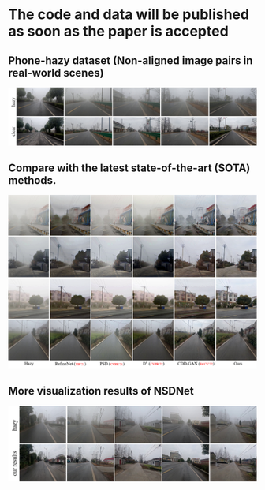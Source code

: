 # The code and data will be published as soon as the paper is accepted

## Phone-hazy dataset (Non-aligned image pairs in real-world scenes)
![image](https://github.com/hello2377/NSDNet/blob/main/Figs/Non-aligned_image_pairs.png)

## Compare with the latest state-of-the-art (SOTA) methods.
![image](https://github.com/hello2377/NSDNet/blob/main/Figs/Comparison_of_results.png)

## More visualization results of NSDNet
![image](https://github.com/hello2377/NSDNet/blob/main/Figs/More_results.png)
